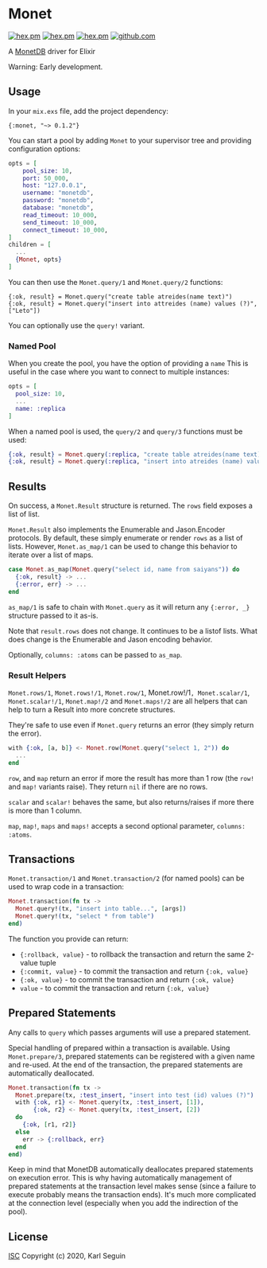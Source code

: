 # Monet

[![hex.pm](https://img.shields.io/hexpm/v/monet.svg)](https://hex.pm/packages/monet)
[![hex.pm](https://img.shields.io/hexpm/dt/monet.svg)](https://hex.pm/packages/monet)
[![hex.pm](https://img.shields.io/hexpm/l/monet.svg)](https://hex.pm/packages/monet)
[![github.com](https://img.shields.io/github/last-commit/karlseguin/monet.svg)](https://github.com/karlseguin/monet)

A [MonetDB](https://www.monetdb.org/) driver for Elixir

Warning: Early development.

## Usage

In your `mix.exs` file, add the project dependency:

```
{:monet, "~> 0.1.2"}
```

You can start a pool by adding `Monet` to your supervisor tree and providing
configuration options:

```elixir
opts = [
    pool_size: 10,
    port: 50_000,
    host: "127.0.0.1",
    username: "monetdb",
    password: "monetdb",
    database: "monetdb",
    read_timeout: 10_000,
    send_timeout: 10_000,
    connect_timeout: 10_000,
]
children = [
  ...
  {Monet, opts}
]
```

You can then use the `Monet.query/1` and `Monet.query/2` functions:

```
{:ok, result} = Monet.query("create table atreides(name text)")
{:ok, result} = Monet.query("insert into attreides (name) values (?)", ["Leto"])
```

You can optionally use the `query!` variant.

### Named Pool

When you create the pool, you have the option of providing a `name` This is
useful in the case where you want to connect to multiple instances:

```elixir
opts = [
  pool_size: 10,
  ...
  name: :replica
]
```

When a named pool is used, the `query/2` and `query/3` functions must be used:

```elixir
{:ok, result} = Monet.query(:replica, "create table atreides(name text)")
{:ok, result} = Monet.query(:replica, "insert into atreides (name) values (?)", ["Paul"])
```

## Results

On success, a `Monet.Result` structure is returned. The `rows` field exposes a
list of list.

`Monet.Result` also implements the Enumerable and Jason.Encoder protocols. By
default, these simply enumerate or render `rows` as a list of lists. However,
`Monet.as_map/1` can be used to change this behavior to iterate over a list of
maps.

```elixir
case Monet.as_map(Monet.query("select id, name from saiyans")) do
  {:ok, result} -> ...
  {:error, err} -> ...
end
```

`as_map/1` is safe to chain with `Monet.query` as it will return any `{:error, _}`
structure passed to it as-is.

Note that `result.rows` does not change. It continues to be a listof lists.
What does change is the Enumerable and Jason encoding behavior.

Optionally, `columns: :atoms` can be passed to `as_map`.


### Result Helpers

`Monet.rows/1`, `Monet.rows!/1`, `Monet.row/1`, Monet.row!/1`, Monet.scalar/1`,
`Monet.scalar!/1`, `Monet.map!/2` and `Monet.maps!/2` are all helpers that can
help to turn a Result into more concrete structures.

They're safe to use even if `Monet.query` returns an error (they simply return
the error).

```elixir
with {:ok, [a, b]} <- Monet.row(Monet.query("select 1, 2")) do
  ...
end
```

`row`, and `map` return an error if more the result has more than 1 row (the
`row!` and `map!` variants raise). They return `nil` if there are no rows.

`scalar` and `scalar!` behaves the same, but also returns/raises if more there
is more than 1 column.

`map`, `map!`, `maps` and `maps!` accepts a second optional parameter,
`columns: :atoms`.

## Transactions

`Monet.transaction/1` and `Monet.transaction/2` (for named pools) can be used
to wrap code in a transaction:

```elixir
Monet.transaction(fn tx ->
  Monet.query!(tx, "insert into table...", [args])
  Monet.query!(tx, "select * from table")
end)
```

The function you provide can return:

  * `{:rollback, value}` - to rollback the transaction and return the same 2-value tuple
  * `{:commit, value}` - to commit the transaction and return `{:ok, value}`
  * `{:ok, value}` - to commit the transaction and return `{:ok, value}`
  * `value` - to commit the transaction and return `{:ok, value}`

## Prepared Statements
Any calls to `query` which passes arguments will use a prepared statement.

Special handling of prepared within a transaction is available. Using
`Monet.prepare/3`, prepared statements can be registered with a given name and
re-used. At the end of the transaction, the prepared statements are
automatically deallocated.

```elixir
Monet.transaction(fn tx ->
  Monet.prepare(tx, :test_insert, "insert into test (id) values (?)")
  with {:ok, r1} <- Monet.query(tx, :test_insert, [1]),
       {:ok, r2} <- Monet.query(tx, :test_insert, [2])
  do
    {:ok, [r1, r2]}
  else
    err -> {:rollback, err}
  end
end)
```

Keep in mind that MonetDB automatically deallocates prepared statements on
execution error. This is why having automatically management of prepared
statements at the transaction level makes sense (since a failure to execute
probably means the transaction ends). It's much more complicated at the
connection level (especially when you add the indirection of the pool).

## License

[ISC](LICENSE) Copyright (c) 2020, Karl Seguin
